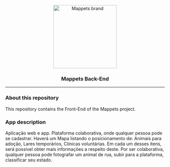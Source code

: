 <!-- PROJECT LOGO -->
<p align="center">
  <a href="https://github.com/Mappets">
    <img src="https://avatars3.githubusercontent.com/u/57954053?s=200&v=4" width="200px" alt="Mappets brand">
  </a>

  <h3 align="center">Mappets Back-End</h3>
</p>

----

### About this repository

This repository contains the Front-End of the Mappets project.

### App description

Aplicação web e app. Plataforma colaborativa, onde qualquer pessoa pode se cadastrar. Haverá um Mapa listando o posicionamento de: Animais para adoção, Lares temporários, Clínicas voluntárias. Em cada um desses itens, será possível obter mais informações a respeito deste. Por ser colaborativa, qualquer pessoa pode fotografar um animal de rua, subir para a plataforma, classificar seu estado.